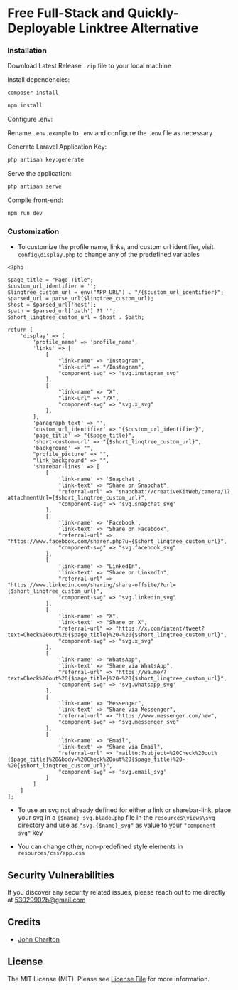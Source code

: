 # Free Full-Stack and Quickly-Deployable Linktree Alternative

### Installation

Download Latest Release `.zip` file to your local machine

Install dependencies: 

```bash
composer install
```

```bash 
npm install
```

Configure .env:

Rename `.env.example` to `.env` and configure the `.env` file as necessary

Generate Laravel Application Key:

```bash
php artisan key:generate
````

Serve the application:

```bash
php artisan serve
```

Compile front-end:
```bash
npm run dev
```

### Customization

- To customize the profile name, links, and custom url identifier, visit `config\display.php` to change any of the 
  predefined variables

```
<?php

$page_title = "Page Title";
$custom_url_identifier = '';
$linqtree_custom_url = env("APP_URL") . "/{$custom_url_identifier}";
$parsed_url = parse_url($linqtree_custom_url);
$host = $parsed_url['host'];
$path = $parsed_url['path'] ?? '';
$short_linqtree_custom_url = $host . $path;

return [
    'display' => [
        'profile_name' => 'profile_name',
        'links' => [
            [
                "link-name" => "Instagram",
                "link-url" => "/Instagram",
                "component-svg" => "svg.instagram_svg"
            ],
            [
                "link-name" => "X",
                "link-url" => "/X",
                "component-svg" => "svg.x_svg"
            ],
        ],
        'paragraph_text' => '',
        'custom_url_identifier' => "{$custom_url_identifier}",
        'page_title' => "{$page_title}",
        'short-custom-url' => "{$short_linqtree_custom_url}",
        'background' => "",
        "profile_picture" => "",
        "link_background" => "",
        'sharebar-links' => [
            [
                'link-name' => 'Snapchat',
                'link-text' => "Share on Snapchat",
                "referral-url" => "snapchat://creativeKitWeb/camera/1?attachmentUrl={$short_linqtree_custom_url}",
                "component-svg" => 'svg.snapchat_svg'
            ],
            [
                'link-name' => 'Facebook',
                'link-text' => "Share on Facebook",
                "referral-url" => "https://www.facebook.com/sharer.php?u={$short_linqtree_custom_url}",
                "component-svg" => "svg.facebook_svg"
            ],
            [
                'link-name' => "LinkedIn",
                'link-text' => "Share on LinkedIn",
                "referral-url" => "https://www.linkedin.com/sharing/share-offsite/?url={$short_linqtree_custom_url}",
                "component-svg" => "svg.linkedin_svg"
            ],
            [
                'link-name' => "X",
                'link-text' => "Share on X",
                "referral-url" => "https://x.com/intent/tweet?text=Check%20out%20{$page_title}%20-%20{$short_linqtree_custom_url}",
                "component-svg" => "svg.x_svg"
            ],
            [
                'link-name' => "WhatsApp",
                'link-text' => "Share via WhatsApp",
                "referral-url" => "https://wa.me/?text=Check%20out%20{$page_title}%20-%20{$short_linqtree_custom_url}",
                "component-svg" => 'svg.whatsapp_svg'
            ],
            [
                'link-name' => "Messenger",
                'link-text' => "Share via Messenger",
                "referral-url" => "https://www.messenger.com/new",
                "component-svg" => "svg.messenger_svg"
            ],
            [
                'link-name' => "Email",
                'link-text' => "Share via Email",
                "referral-url" => "mailto:?subject=%20Check%20out%{$page_title}%20&body=%20Check%20out%20{$page_title}%20-%20{$short_linqtree_custom_url}",
                "component-svg" => 'svg.email_svg'
            ]
        ]
    ]
];
```

- To use an svg not already defined for either a link or sharebar-link, place your svg in a `{$name}_svg.blade.php` 
  file in the `resources\views\svg` directory and use as `"svg.{$name}_svg"` as value to your `"component-svg"` key


- You can change other, non-predefined style elements in `resources/css/app.css`

## Security Vulnerabilities

If you discover any security related issues, please reach out to me directly at [53029902b@gmail.com](mailto:53029902b@gmail.com)

## Credits

- [John Charlton](https://github.com/jecharlt)


## License

The MIT License (MIT). Please see [License File](LICENSE.md) for more information. 




